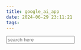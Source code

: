 ```yaml
---
title: google_ai_app
date: 2024-06-29 23:11:21
tags:
---
```

<!-- Widget JavaScript bundle -->
<script src="https://cloud.google.com/ai/gen-app-builder/client?hl=en_US"></script>

<!-- Search widget element is not visible by default -->
<gen-search-widget
  configId="8cd15e4a-9a47-4a33-9d0c-152ca9821e1f"
  triggerId="searchWidgetTrigger" style="white-space: normal;">
</gen-search-widget>

<!-- Element that opens the widget on click. It does not have to be an input -->
<input placeholder="search here" id="searchWidgetTrigger" />